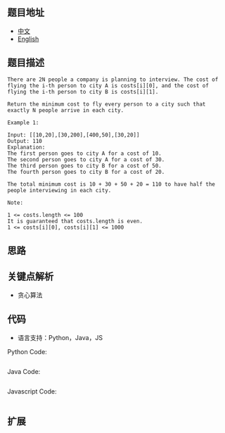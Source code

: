 ## 题目地址

- [中文](https://leetcode-cn.com/problems/two-city-scheduling/)
- [English](https://leetcode.com/problems/two-city-scheduling/)

## 题目描述

```
There are 2N people a company is planning to interview. The cost of flying the i-th person to city A is costs[i][0], and the cost of flying the i-th person to city B is costs[i][1].

Return the minimum cost to fly every person to a city such that exactly N people arrive in each city.

Example 1:

Input: [[10,20],[30,200],[400,50],[30,20]]
Output: 110
Explanation: 
The first person goes to city A for a cost of 10.
The second person goes to city A for a cost of 30.
The third person goes to city B for a cost of 50.
The fourth person goes to city B for a cost of 20.

The total minimum cost is 10 + 30 + 50 + 20 = 110 to have half the people interviewing in each city.
 
Note:

1 <= costs.length <= 100
It is guaranteed that costs.length is even.
1 <= costs[i][0], costs[i][1] <= 1000
```

## 思路

## 关键点解析
- 贪心算法

## 代码

- 语言支持：Python，Java，JS

Python Code:

```python

```

Java Code:

```java


```

Javascript Code:

```js

```

## 扩展
